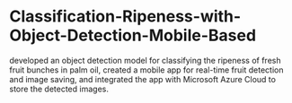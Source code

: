 # Classification-Ripeness-with-Object-Detection-Mobile-Based
developed an object detection model for classifying the ripeness of fresh fruit bunches in palm oil, created a mobile app for real-time fruit detection and image saving, and integrated the app with Microsoft Azure Cloud to store the detected images.
